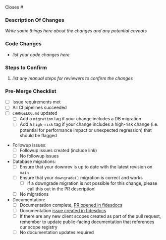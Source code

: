 Closes #<issue>

### Description Of Changes

_Write some things here about the changes and any potential caveats_

### Code Changes

* _list your code changes here_

### Steps to Confirm

1.  _list any manual steps for reviewers to confirm the changes_

### Pre-Merge Checklist

* [ ] Issue requirements met
* [ ] All CI pipelines succeeded
* [ ] `CHANGELOG.md` updated
  * [ ] Add a `migration` tag if your change includes a DB migration
  * [ ] Add a `high-risk` tag if your change includes a high-risk change (i.e. potential for performance impact or unexpected regression) that should be flagged
* Followup issues:
  * [ ] Followup issues created (include link)
  * [ ] No followup issues
* Database migrations:
  * [ ] Ensure that your downrev is up to date with the latest revision on `main`
  * [ ] Ensure that your `downgrade()` migration is correct and works
    * [ ] If a downgrade migration is not possible for this change, please call this out in the PR description!
  * [ ] No migrations
* Documentation:
  * [ ] Documentation complete, [PR opened in fidesdocs](https://github.com/ethyca/fidesdocs/pulls)
  * [ ] Documentation [issue created in fidesdocs](https://github.com/ethyca/fidesdocs/issues/new/choose)
  * [ ] If there are any new client scopes created as part of the pull request, remember to update public-facing documentation that references our scope registry
  * [ ] No documentation updates required

